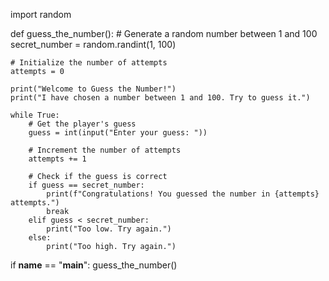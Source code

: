 import random

def guess_the_number():
    # Generate a random number between 1 and 100
    secret_number = random.randint(1, 100)
    
    # Initialize the number of attempts
    attempts = 0

    print("Welcome to Guess the Number!")
    print("I have chosen a number between 1 and 100. Try to guess it.")

    while True:
        # Get the player's guess
        guess = int(input("Enter your guess: "))
        
        # Increment the number of attempts
        attempts += 1

        # Check if the guess is correct
        if guess == secret_number:
            print(f"Congratulations! You guessed the number in {attempts} attempts.")
            break
        elif guess < secret_number:
            print("Too low. Try again.")
        else:
            print("Too high. Try again.")

if __name__ == "__main__":
    guess_the_number()
